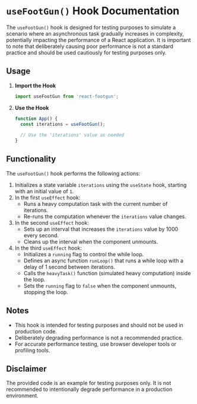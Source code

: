 
# `useFootGun()` Hook Documentation

The `useFootGun()` hook is designed for testing purposes to simulate a scenario where an asynchronous task gradually increases in complexity, potentially impacting the performance of a React application. It is important to note that deliberately causing poor performance is not a standard practice and should be used cautiously for testing purposes only.

## Usage

1. **Import the Hook**

   ```jsx
   import useFootGun from 'react-footgun';
   ```

2. **Use the Hook**

   ```jsx
   function App() {
     const iterations = useFootGun();
     
     // Use the 'iterations' value as needed
   }
   ```

## Functionality

The `useFootGun()` hook performs the following actions:

1. Initializes a state variable `iterations` using the `useState` hook, starting with an initial value of `1`.
2. In the first `useEffect` hook:
   - Runs a heavy computation task with the current number of iterations.
   - Re-runs the computation whenever the `iterations` value changes.
3. In the second `useEffect` hook:
   - Sets up an interval that increases the `iterations` value by 1000 every second.
   - Cleans up the interval when the component unmounts.
4. In the third `useEffect` hook:
   - Initializes a `running` flag to control the while loop.
   - Defines an async function `runLoop()` that runs a while loop with a delay of 1 second between iterations.
   - Calls the `heavyTask()` function (simulated heavy computation) inside the loop.
   - Sets the `running` flag to `false` when the component unmounts, stopping the loop.

## Notes

- This hook is intended for testing purposes and should not be used in production code.
- Deliberately degrading performance is not a recommended practice.
- For accurate performance testing, use browser developer tools or profiling tools.

## Disclaimer

The provided code is an example for testing purposes only. It is not recommended to intentionally degrade performance in a production environment.
